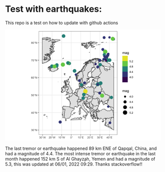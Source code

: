 <!-- README.md is generated from README.Rmd. Please edit that file -->

Test with earthquakes:
======================

This repo is a test on how to update with github actions

![](man/figures/README-unnamed-chunk-2-1.png)

The last tremor or earthquake happened 89 km ENE of Qapqal, China, and
had a magnitude of 4.4. The most intense tremor or earthquake in the
last month happened 152 km S of Al Ghayz̧ah, Yemen and had a magnitude of
5.3, this was updated at 06/01, 2022 09:29. Thanks stackoverflow!!
